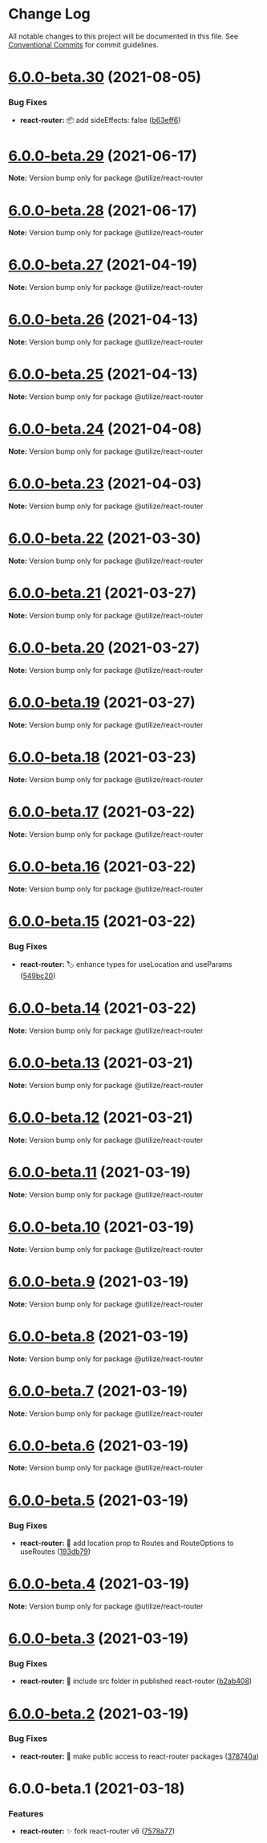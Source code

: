 # Change Log

All notable changes to this project will be documented in this file.
See [Conventional Commits](https://conventionalcommits.org) for commit guidelines.

# [6.0.0-beta.30](https://github.com/MatejBransky/utilize/compare/@utilize/react-router@6.0.0-beta.29...@utilize/react-router@6.0.0-beta.30) (2021-08-05)

### Bug Fixes

- **react-router:** :package: add sideEffects: false ([b63eff6](https://github.com/MatejBransky/utilize/commit/b63eff62dc7b2c90601fb3badfa54e46528680f0))

# [6.0.0-beta.29](https://github.com/MatejBransky/utilize/compare/@utilize/react-router@6.0.0-beta.28...@utilize/react-router@6.0.0-beta.29) (2021-06-17)

**Note:** Version bump only for package @utilize/react-router

# [6.0.0-beta.28](https://github.com/MatejBransky/utilize/compare/@utilize/react-router@6.0.0-beta.27...@utilize/react-router@6.0.0-beta.28) (2021-06-17)

**Note:** Version bump only for package @utilize/react-router

# [6.0.0-beta.27](https://github.com/MatejBransky/utilize/compare/@utilize/react-router@6.0.0-beta.26...@utilize/react-router@6.0.0-beta.27) (2021-04-19)

**Note:** Version bump only for package @utilize/react-router

# [6.0.0-beta.26](https://github.com/MatejBransky/utilize/compare/@utilize/react-router@6.0.0-beta.25...@utilize/react-router@6.0.0-beta.26) (2021-04-13)

**Note:** Version bump only for package @utilize/react-router

# [6.0.0-beta.25](https://github.com/MatejBransky/utilize/compare/@utilize/react-router@6.0.0-beta.24...@utilize/react-router@6.0.0-beta.25) (2021-04-13)

**Note:** Version bump only for package @utilize/react-router

# [6.0.0-beta.24](https://github.com/MatejBransky/utilize/compare/@utilize/react-router@6.0.0-beta.23...@utilize/react-router@6.0.0-beta.24) (2021-04-08)

**Note:** Version bump only for package @utilize/react-router

# [6.0.0-beta.23](https://github.com/MatejBransky/utilize/compare/@utilize/react-router@6.0.0-beta.22...@utilize/react-router@6.0.0-beta.23) (2021-04-03)

**Note:** Version bump only for package @utilize/react-router

# [6.0.0-beta.22](https://github.com/MatejBransky/utilize/compare/@utilize/react-router@6.0.0-beta.21...@utilize/react-router@6.0.0-beta.22) (2021-03-30)

**Note:** Version bump only for package @utilize/react-router

# [6.0.0-beta.21](https://github.com/MatejBransky/utilize/compare/@utilize/react-router@6.0.0-beta.20...@utilize/react-router@6.0.0-beta.21) (2021-03-27)

**Note:** Version bump only for package @utilize/react-router

# [6.0.0-beta.20](https://github.com/MatejBransky/utilize/compare/@utilize/react-router@6.0.0-beta.19...@utilize/react-router@6.0.0-beta.20) (2021-03-27)

**Note:** Version bump only for package @utilize/react-router

# [6.0.0-beta.19](https://github.com/MatejBransky/utilize/compare/@utilize/react-router@6.0.0-beta.18...@utilize/react-router@6.0.0-beta.19) (2021-03-27)

**Note:** Version bump only for package @utilize/react-router

# [6.0.0-beta.18](https://github.com/MatejBransky/utilize/compare/@utilize/react-router@6.0.0-beta.17...@utilize/react-router@6.0.0-beta.18) (2021-03-23)

**Note:** Version bump only for package @utilize/react-router

# [6.0.0-beta.17](https://github.com/MatejBransky/utilize/compare/@utilize/react-router@6.0.0-beta.16...@utilize/react-router@6.0.0-beta.17) (2021-03-22)

**Note:** Version bump only for package @utilize/react-router

# [6.0.0-beta.16](https://github.com/MatejBransky/utilize/compare/@utilize/react-router@6.0.0-beta.15...@utilize/react-router@6.0.0-beta.16) (2021-03-22)

**Note:** Version bump only for package @utilize/react-router

# [6.0.0-beta.15](https://github.com/MatejBransky/utilize/compare/@utilize/react-router@6.0.0-beta.14...@utilize/react-router@6.0.0-beta.15) (2021-03-22)

### Bug Fixes

- **react-router:** :label: enhance types for useLocation and useParams ([549bc20](https://github.com/MatejBransky/utilize/commit/549bc20559fda8e6eac5b34eef00ed95de09cfe2))

# [6.0.0-beta.14](https://github.com/MatejBransky/utilize/compare/@utilize/react-router@6.0.0-beta.13...@utilize/react-router@6.0.0-beta.14) (2021-03-22)

**Note:** Version bump only for package @utilize/react-router

# [6.0.0-beta.13](https://github.com/MatejBransky/utilize/compare/@utilize/react-router@6.0.0-beta.12...@utilize/react-router@6.0.0-beta.13) (2021-03-21)

**Note:** Version bump only for package @utilize/react-router

# [6.0.0-beta.12](https://github.com/MatejBransky/utilize/compare/@utilize/react-router@6.0.0-beta.11...@utilize/react-router@6.0.0-beta.12) (2021-03-21)

**Note:** Version bump only for package @utilize/react-router

# [6.0.0-beta.11](https://github.com/MatejBransky/utilize/compare/@utilize/react-router@6.0.0-beta.10...@utilize/react-router@6.0.0-beta.11) (2021-03-19)

**Note:** Version bump only for package @utilize/react-router

# [6.0.0-beta.10](https://github.com/MatejBransky/utilize/compare/@utilize/react-router@6.0.0-beta.9...@utilize/react-router@6.0.0-beta.10) (2021-03-19)

**Note:** Version bump only for package @utilize/react-router

# [6.0.0-beta.9](https://github.com/MatejBransky/utilize/compare/@utilize/react-router@6.0.0-beta.8...@utilize/react-router@6.0.0-beta.9) (2021-03-19)

**Note:** Version bump only for package @utilize/react-router

# [6.0.0-beta.8](https://github.com/MatejBransky/utilize/compare/@utilize/react-router@6.0.0-beta.7...@utilize/react-router@6.0.0-beta.8) (2021-03-19)

**Note:** Version bump only for package @utilize/react-router

# [6.0.0-beta.7](https://github.com/MatejBransky/utilize/compare/@utilize/react-router@6.0.0-beta.6...@utilize/react-router@6.0.0-beta.7) (2021-03-19)

**Note:** Version bump only for package @utilize/react-router

# [6.0.0-beta.6](https://github.com/MatejBransky/utilize/compare/@utilize/react-router@6.0.0-beta.5...@utilize/react-router@6.0.0-beta.6) (2021-03-19)

**Note:** Version bump only for package @utilize/react-router

# [6.0.0-beta.5](https://github.com/MatejBransky/utilize/compare/@utilize/react-router@6.0.0-beta.4...@utilize/react-router@6.0.0-beta.5) (2021-03-19)

### Bug Fixes

- **react-router:** :bug: add location prop to Routes and RouteOptions to useRoutes ([193db79](https://github.com/MatejBransky/utilize/commit/193db79c2826c36d8cac3e099f7062cd9ebcff5c))

# [6.0.0-beta.4](https://github.com/MatejBransky/utilize/compare/@utilize/react-router@6.0.0-beta.3...@utilize/react-router@6.0.0-beta.4) (2021-03-19)

**Note:** Version bump only for package @utilize/react-router

# [6.0.0-beta.3](https://github.com/MatejBransky/utilize/compare/@utilize/react-router@6.0.0-beta.2...@utilize/react-router@6.0.0-beta.3) (2021-03-19)

### Bug Fixes

- **react-router:** :bug: include src folder in published react-router ([b2ab408](https://github.com/MatejBransky/utilize/commit/b2ab4089ff1dbbc7623df9c2661419aa80960610))

# [6.0.0-beta.2](https://github.com/MatejBransky/utilize/compare/@utilize/react-router@6.0.0-beta.1...@utilize/react-router@6.0.0-beta.2) (2021-03-19)

### Bug Fixes

- **react-router:** :green_heart: make public access to react-router packages ([378740a](https://github.com/MatejBransky/utilize/commit/378740af7ba9794d5979569fb1f4ccaeca3d9667))

# 6.0.0-beta.1 (2021-03-18)

### Features

- **react-router:** :sparkles: fork react-router v6 ([7578a77](https://github.com/MatejBransky/utilize/commit/7578a773123129a007101bf061e96da2c2b16c13))
